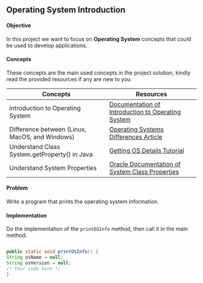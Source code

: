 ## Operating System Introduction 

#### Objective
In this project we want to focus on **Operating System** concepts that could be used to develop applications.

#### Concepts
These concepts are the main used concepts in the project solution, kindly read the provided resources if any are new to you.

| Concepts                                       | Resources                                                                                                                                                                                                                                                                                                                           |
|------------------------------------------------|-------------------------------------------------------------------------------------------------------------------------------------------------------------------------------------------------------------------------------------------------------------------------------------------------------------------------------------|
| Introduction to Operating System               | [Documentation of Introduction to Operating System ](https://eng.libretexts.org/Courses/Delta_College/Introduction_to_Operating_Systems/02%3A_The_Basics_-_An_Overview/2.01%3A_Introduction_to_Operating_Systems#:~:text=of%20Operating%20system-,Introduction%20to%20Operating%20System,a%20convenient%20and%20efficient%20manner) |
| Difference between (Linux, MacOS, and Windows) | [Operating Systems Differences Article ](https://www.redswitches.com/blog/linux-vs-windows-vs-mac)                                                                                                                                                                                                                                               |
| Understand Class System.getProperty() in Java  | [ Getting OS Details Tutorial](https://www.educative.io/answers/get-os-version-name-architecture-and-system-properties-in-java)                                                                                                                                                                                                        |
| Understand System Properties | [Oracle Documentation of System Class Properties](https://docs.oracle.com/javase/tutorial/essential/environment/sysprop.html) |



#### Problem 
Write a program that prints the operating system information.


#### Implementation
Do the implementation of the `printOSInfo` method, then call it in the main method.

```java

public static void printOSInfo() {
String osName = null;
String osVersion = null;
/* Your code here */
}

```
